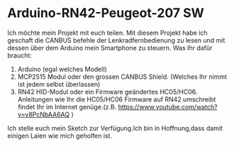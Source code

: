 # Arduino-RN42-Peugeot-207 SW
Ich möchte mein Projekt mit euch teilen. Mit diesem Projekt habe ich geschaft die CANBUS befehle der Lenkradfernbedienung zu lesen und mit dessen über dem Arduino mein Smartphone zu steuern.
Was Ihr dafür braucht:
1. Arduino (egal welches Modell)
2. MCP2515 Modul oder den grossen CANBUS Shield. (Welches Ihr nimmt ist jedem selbst überlassen)
3. RN42 HID-Modul oder ein Firmware geändertes HC05/HC06. Anleitungen wie Ihr die HC05/HC06 Firmware auf RN42 umschreibt findet Ihr  im Internet genüge.(z.B. https://www.youtube.com/watch?v=y8PcNbAA6AQ )

Ich stelle euch mein Sketch zur Verfügung.Ich bin in Hoffnung,dass damit einigen Laien wie mich geholfen ist.
